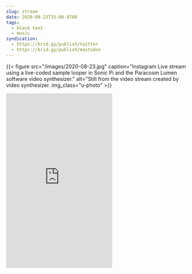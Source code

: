 ```yaml
---
slug: stream
date: 2020-08-23T15:00-0700
tags:
  - black tent
  - music
syndication:
  - https://brid.gy/publish/twitter
  - https://brid.gy/publish/mastodon
---
```


{{< figure src="/images/2020-08-23.jpg" caption="Instagram Live stream using a live-coded sample looper in Sonic Pi and the Paracosm Lumen software video synthesizer." alt="Still from the video stream created by video synthesizer. img_class="u-photo" >}}

<iframe src="https://www.facebook.com/plugins/video.php?href=https%3A%2F%2Fwww.facebook.com%2Fblacktentsound%2Fvideos%2F2593600987408971%2F&show_text=0&width=289" width="289" height="476" style="border:none;overflow:hidden" scrolling="no" frameborder="0" allowTransparency="true" allowFullScreen="true"></iframe>
